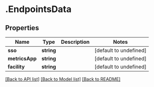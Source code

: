 # .EndpointsData

## Properties

Name | Type | Description | Notes
------------ | ------------- | ------------- | -------------
**sso** | **string** |  | [default to undefined]
**metricsApp** | **string** |  | [default to undefined]
**facility** | **string** |  | [default to undefined]


[[Back to API list]](../README.md#documentation-for-api-endpoints) [[Back to Model list]](../README.md#documentation-for-models) [[Back to README]](../README.md)
